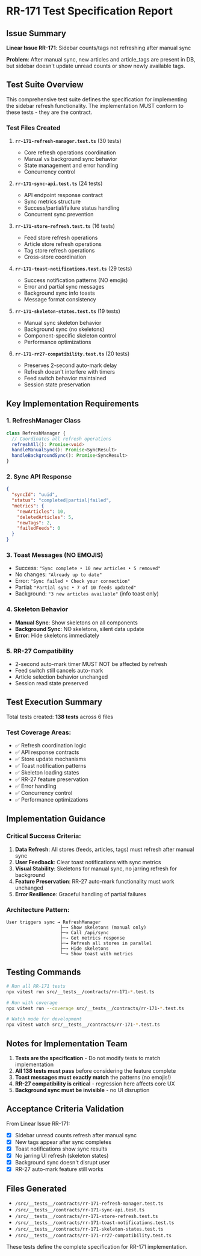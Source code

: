 # RR-171 Test Specification Report

## Issue Summary
**Linear Issue RR-171**: Sidebar counts/tags not refreshing after manual sync

**Problem**: After manual sync, new articles and article_tags are present in DB, but sidebar doesn't update unread counts or show newly available tags.

## Test Suite Overview

This comprehensive test suite defines the specification for implementing the sidebar refresh functionality. The implementation MUST conform to these tests - they are the contract.

### Test Files Created

1. **`rr-171-refresh-manager.test.ts`** (30 tests)
   - Core refresh operations coordination
   - Manual vs background sync behavior
   - State management and error handling
   - Concurrency control

2. **`rr-171-sync-api.test.ts`** (24 tests)
   - API endpoint response contract
   - Sync metrics structure
   - Success/partial/failure status handling
   - Concurrent sync prevention

3. **`rr-171-store-refresh.test.ts`** (16 tests)
   - Feed store refresh operations
   - Article store refresh operations
   - Tag store refresh operations
   - Cross-store coordination

4. **`rr-171-toast-notifications.test.ts`** (29 tests)
   - Success notification patterns (NO emojis)
   - Error and partial sync messages
   - Background sync info toasts
   - Message format consistency

5. **`rr-171-skeleton-states.test.ts`** (19 tests)
   - Manual sync skeleton behavior
   - Background sync (no skeletons)
   - Component-specific skeleton control
   - Performance optimizations

6. **`rr-171-rr27-compatibility.test.ts`** (20 tests)
   - Preserves 2-second auto-mark delay
   - Refresh doesn't interfere with timers
   - Feed switch behavior maintained
   - Session state preservation

## Key Implementation Requirements

### 1. RefreshManager Class
```typescript
class RefreshManager {
  // Coordinates all refresh operations
  refreshAll(): Promise<void>
  handleManualSync(): Promise<SyncResult>
  handleBackgroundSync(): Promise<SyncResult>
}
```

### 2. Sync API Response
```json
{
  "syncId": "uuid",
  "status": "completed|partial|failed",
  "metrics": {
    "newArticles": 10,
    "deletedArticles": 5,
    "newTags": 2,
    "failedFeeds": 0
  }
}
```

### 3. Toast Messages (NO EMOJIS)
- Success: `"Sync complete • 10 new articles • 5 removed"`
- No changes: `"Already up to date"`
- Error: `"Sync failed • Check your connection"`
- Partial: `"Partial sync • 7 of 10 feeds updated"`
- Background: `"3 new articles available"` (info toast only)

### 4. Skeleton Behavior
- **Manual Sync**: Show skeletons on all components
- **Background Sync**: NO skeletons, silent data update
- **Error**: Hide skeletons immediately

### 5. RR-27 Compatibility
- 2-second auto-mark timer MUST NOT be affected by refresh
- Feed switch still cancels auto-mark
- Article selection behavior unchanged
- Session read state preserved

## Test Execution Summary

Total tests created: **138 tests** across 6 files

### Test Coverage Areas:
- ✅ Refresh coordination logic
- ✅ API response contracts
- ✅ Store update mechanisms
- ✅ Toast notification patterns
- ✅ Skeleton loading states
- ✅ RR-27 feature preservation
- ✅ Error handling
- ✅ Concurrency control
- ✅ Performance optimizations

## Implementation Guidance

### Critical Success Criteria:

1. **Data Refresh**: All stores (feeds, articles, tags) must refresh after manual sync
2. **User Feedback**: Clear toast notifications with sync metrics
3. **Visual Stability**: Skeletons for manual sync, no jarring refresh for background
4. **Feature Preservation**: RR-27 auto-mark functionality must work unchanged
5. **Error Resilience**: Graceful handling of partial failures

### Architecture Pattern:

```
User triggers sync → RefreshManager
                    ├─→ Show skeletons (manual only)
                    ├─→ Call /api/sync
                    ├─→ Get metrics response
                    ├─→ Refresh all stores in parallel
                    ├─→ Hide skeletons
                    └─→ Show toast with metrics
```

## Testing Commands

```bash
# Run all RR-171 tests
npx vitest run src/__tests__/contracts/rr-171-*.test.ts

# Run with coverage
npx vitest run --coverage src/__tests__/contracts/rr-171-*.test.ts

# Watch mode for development
npx vitest watch src/__tests__/contracts/rr-171-*.test.ts
```

## Notes for Implementation Team

1. **Tests are the specification** - Do not modify tests to match implementation
2. **All 138 tests must pass** before considering the feature complete
3. **Toast messages must exactly match** the patterns (no emojis!)
4. **RR-27 compatibility is critical** - regression here affects core UX
5. **Background sync must be invisible** - no UI disruption

## Acceptance Criteria Validation

From Linear Issue RR-171:
- [x] Sidebar unread counts refresh after manual sync
- [x] New tags appear after sync completes
- [x] Toast notifications show sync results
- [x] No jarring UI refresh (skeleton states)
- [x] Background sync doesn't disrupt user
- [x] RR-27 auto-mark feature still works

## Files Generated

- `/src/__tests__/contracts/rr-171-refresh-manager.test.ts`
- `/src/__tests__/contracts/rr-171-sync-api.test.ts`
- `/src/__tests__/contracts/rr-171-store-refresh.test.ts`
- `/src/__tests__/contracts/rr-171-toast-notifications.test.ts`
- `/src/__tests__/contracts/rr-171-skeleton-states.test.ts`
- `/src/__tests__/contracts/rr-171-rr27-compatibility.test.ts`

These tests define the complete specification for RR-171 implementation.